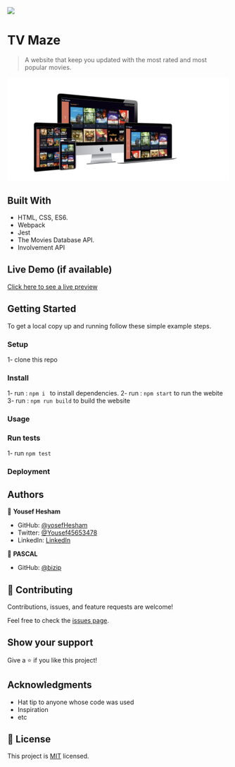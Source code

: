 ![](https://img.shields.io/badge/Microverse-blueviolet)

# TV Maze

> A website that keep you updated with the most rated and most popular movies.

![image](./movies.png)


## Built With

- HTML, CSS, ES6.
- Webpack
- Jest
- The Movies Database API.
- Involvement API

## Live Demo (if available)

[Click here to see a live preview](https://unrivaled-alfajores-11e018.netlify.app/)


## Getting Started



To get a local copy up and running follow these simple example steps.

### Setup 
1- clone this repo

### Install
1- run : `npm i ` to install dependencies.
2- run : `npm start` to run the webite
3- run : `npm run build` to build the website


### Usage

### Run tests
 1- run `npm test`

### Deployment



## Authors

👤 **Yousef Hesham**

- GitHub: [@yosefHesham](https://github.com/yosefHesham)
- Twitter: [@Yousef45653478](https://twitter.com/Yousef45653478)
- LinkedIn: [LinkedIn](https://www.linkedin.com/in/yousef-hesham-b132ba179/)

👤 **PASCAL**

- GitHub: [@bizip](https://github.com/bizip)

## 🤝 Contributing

Contributions, issues, and feature requests are welcome!

Feel free to check the [issues page](../../issues/).

## Show your support

Give a ⭐️ if you like this project!

## Acknowledgments

- Hat tip to anyone whose code was used
- Inspiration
- etc

## 📝 License

This project is [MIT](./MIT.md) licensed.
